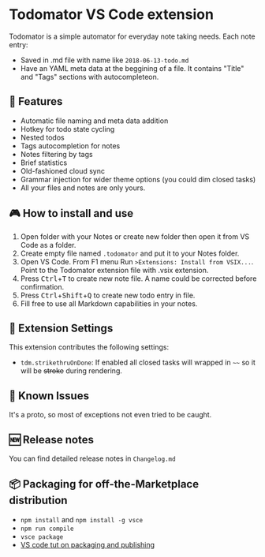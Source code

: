 # Todomator VS Code extension

Todomator is a simple automator for everyday note taking needs. Each note entry:
- Saved in .md file with name like ```2018-06-13-todo.md```
- Have an YAML meta data at the beggining of a file. It contains "Title" and "Tags" sections with autocompleteon.

## 🦄 Features
- Automatic file naming and meta data addition
- Hotkey for todo state cycling
- Nested todos
- Tags autocompletion for notes
- Notes filtering by tags
- Brief statistics
- Old-fashioned cloud sync
- Grammar injection for wider theme options (you could dim closed tasks)
- All your files and notes are only yours.

## 🎮 How to install and use
1. Open folder with your Notes or create new folder then open it from VS Code as a folder.
1. Create empty file named `.todomator` and put it to your Notes folder.
1. Open VS Code. From F1 menu Run `>Extensions: Install from VSIX...`. Point to the Todomator extension file with .vsix extension.
1. Press <kbd>Ctrl</kbd>+<kbd>T</kbd> to create new note file. A name could be corrected before confirmation.
1. Press <kbd>Ctrl</kbd>+<kbd>Shift</kbd>+<kbd>Q</kbd> to create new todo entry in file.
1. Fill free to use all Markdown capabilities in your notes.

## 🔧 Extension Settings
This extension contributes the following settings:

* `tdm.strikethruOnDone`: If enabled all closed tasks will wrapped in `~~` so it will be ~~stroke~~ during rendering.

## 🐛 Known Issues
It's a proto, so most of exceptions not even tried to be caught.

## 🆕 Release notes
You can find detailed release notes in `Changelog.md`

## 📦 Packaging for off-the-Marketplace distribution
- `npm install` and `npm install -g vsce`
- `npm run compile`
- `vsce package`
- [VS code tut on packaging and publishing](https://code.visualstudio.com/api/working-with-extensions/publishing-extension#packaging-extensions)